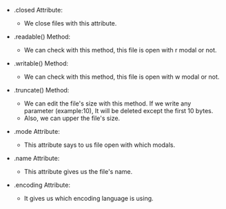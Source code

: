 - .closed Attribute:
   - We close files with this attribute.

- .readable() Method:
   - We can check with this method, this file is open with r modal or not.

- .writable() Method:
   - We can check with this method, this file is open with w modal or not.

- .truncate() Method:
   - We can edit the file's size with this method. If we write any parameter (example:10), It will be deleted except the first 10 bytes. 
   - Also, we can upper the file's size.

- .mode Attribute:
   - This attribute says to us file open with which modals.

- .name Attribute:
   - This attribute gives us the file's name.

- .encoding Attribute:
   - It gives us which encoding language is using.
